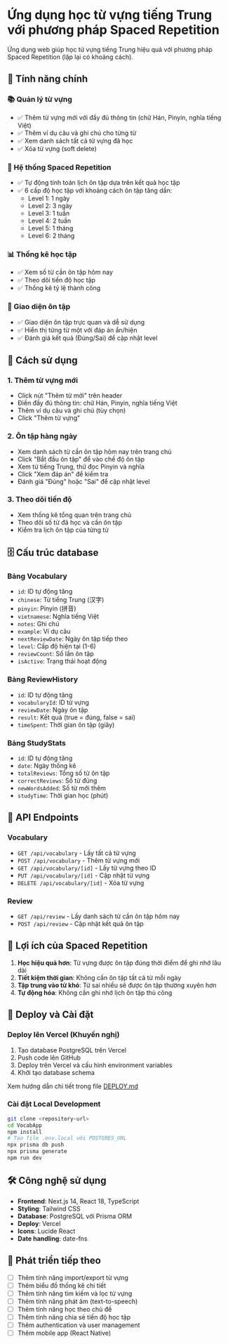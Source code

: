 # Ứng dụng học từ vựng tiếng Trung với phương pháp Spaced Repetition

Ứng dụng web giúp học từ vựng tiếng Trung hiệu quả với phương pháp Spaced Repetition (lặp lại có khoảng cách).

## 🚀 Tính năng chính

### 📚 Quản lý từ vựng
- ✅ Thêm từ vựng mới với đầy đủ thông tin (chữ Hán, Pinyin, nghĩa tiếng Việt)
- ✅ Thêm ví dụ câu và ghi chú cho từng từ
- ✅ Xem danh sách tất cả từ vựng đã học
- ✅ Xóa từ vựng (soft delete)

### 🔄 Hệ thống Spaced Repetition
- ✅ Tự động tính toán lịch ôn tập dựa trên kết quả học tập
- ✅ 6 cấp độ học tập với khoảng cách ôn tập tăng dần:
  - Level 1: 1 ngày
  - Level 2: 3 ngày  
  - Level 3: 1 tuần
  - Level 4: 2 tuần
  - Level 5: 1 tháng
  - Level 6: 2 tháng

### 📊 Thống kê học tập
- ✅ Xem số từ cần ôn tập hôm nay
- ✅ Theo dõi tiến độ học tập
- ✅ Thống kê tỷ lệ thành công

### 🎯 Giao diện ôn tập
- ✅ Giao diện ôn tập trực quan và dễ sử dụng
- ✅ Hiển thị từng từ một với đáp án ẩn/hiện
- ✅ Đánh giá kết quả (Đúng/Sai) để cập nhật level


## 📖 Cách sử dụng

### 1. Thêm từ vựng mới
- Click nút "Thêm từ mới" trên header
- Điền đầy đủ thông tin: chữ Hán, Pinyin, nghĩa tiếng Việt
- Thêm ví dụ câu và ghi chú (tùy chọn)
- Click "Thêm từ vựng"

### 2. Ôn tập hàng ngày
- Xem danh sách từ cần ôn tập hôm nay trên trang chủ
- Click "Bắt đầu ôn tập" để vào chế độ ôn tập
- Xem từ tiếng Trung, thử đọc Pinyin và nghĩa
- Click "Xem đáp án" để kiểm tra
- Đánh giá "Đúng" hoặc "Sai" để cập nhật level

### 3. Theo dõi tiến độ
- Xem thống kê tổng quan trên trang chủ
- Theo dõi số từ đã học và cần ôn tập
- Kiểm tra lịch ôn tập của từng từ

## 🗄️ Cấu trúc database

### Bảng Vocabulary
- `id`: ID tự động tăng
- `chinese`: Từ tiếng Trung (汉字)
- `pinyin`: Pinyin (拼音)
- `vietnamese`: Nghĩa tiếng Việt
- `notes`: Ghi chú
- `example`: Ví dụ câu
- `nextReviewDate`: Ngày ôn tập tiếp theo
- `level`: Cấp độ hiện tại (1-6)
- `reviewCount`: Số lần ôn tập
- `isActive`: Trạng thái hoạt động

### Bảng ReviewHistory
- `id`: ID tự động tăng
- `vocabularyId`: ID từ vựng
- `reviewDate`: Ngày ôn tập
- `result`: Kết quả (true = đúng, false = sai)
- `timeSpent`: Thời gian ôn tập (giây)

### Bảng StudyStats
- `id`: ID tự động tăng
- `date`: Ngày thống kê
- `totalReviews`: Tổng số từ ôn tập
- `correctReviews`: Số từ đúng
- `newWordsAdded`: Số từ mới thêm
- `studyTime`: Thời gian học (phút)

## 🔧 API Endpoints

### Vocabulary
- `GET /api/vocabulary` - Lấy tất cả từ vựng
- `POST /api/vocabulary` - Thêm từ vựng mới
- `GET /api/vocabulary/[id]` - Lấy từ vựng theo ID
- `PUT /api/vocabulary/[id]` - Cập nhật từ vựng
- `DELETE /api/vocabulary/[id]` - Xóa từ vựng

### Review
- `GET /api/review` - Lấy danh sách từ cần ôn tập hôm nay
- `POST /api/review` - Cập nhật kết quả ôn tập

## 🎯 Lợi ích của Spaced Repetition

1. **Học hiệu quả hơn**: Từ vựng được ôn tập đúng thời điểm để ghi nhớ lâu dài
2. **Tiết kiệm thời gian**: Không cần ôn tập tất cả từ mỗi ngày
3. **Tập trung vào từ khó**: Từ sai nhiều sẽ được ôn tập thường xuyên hơn
4. **Tự động hóa**: Không cần ghi nhớ lịch ôn tập thủ công

## 🚀 Deploy và Cài đặt

### Deploy lên Vercel (Khuyến nghị)
1. Tạo database PostgreSQL trên Vercel
2. Push code lên GitHub
3. Deploy trên Vercel và cấu hình environment variables
4. Khởi tạo database schema

Xem hướng dẫn chi tiết trong file [DEPLOY.md](./DEPLOY.md)

### Cài đặt Local Development
```bash
git clone <repository-url>
cd VocabApp
npm install
# Tạo file .env.local với POSTGRES_URL
npx prisma db push
npx prisma generate
npm run dev
```

## 🛠️ Công nghệ sử dụng

- **Frontend**: Next.js 14, React 18, TypeScript
- **Styling**: Tailwind CSS
- **Database**: PostgreSQL với Prisma ORM
- **Deploy**: Vercel
- **Icons**: Lucide React
- **Date handling**: date-fns

## 🚀 Phát triển tiếp theo

- [ ] Thêm tính năng import/export từ vựng
- [ ] Thêm biểu đồ thống kê chi tiết
- [ ] Thêm tính năng tìm kiếm và lọc từ vựng
- [ ] Thêm tính năng phát âm (text-to-speech)
- [ ] Thêm tính năng học theo chủ đề
- [ ] Thêm tính năng chia sẻ tiến độ học tập
- [ ] Thêm authentication và user management
- [ ] Thêm mobile app (React Native)